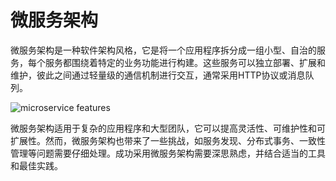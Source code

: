 # 微服务架构

微服务架构是一种软件架构风格，它是将一个应用程序拆分成一组小型、自治的服务，每个服务都围绕着特定的业务功能进行构建。这些服务可以独立部署、扩展和维护，彼此之间通过轻量级的通信机制进行交互，通常采用HTTP协议或消息队列。

<img src="http://file-linker.oss-cn-hangzhou.aliyuncs.com/AQ5JjrYbppGIKm1wb2LF.png" alt="microservice features"/>

微服务架构适用于复杂的应用程序和大型团队，它可以提高灵活性、可维护性和可扩展性。然而，微服务架构也带来了一些挑战，如服务发现、分布式事务、一致性管理等问题需要仔细处理。成功采用微服务架构需要深思熟虑，并结合适当的工具和最佳实践。